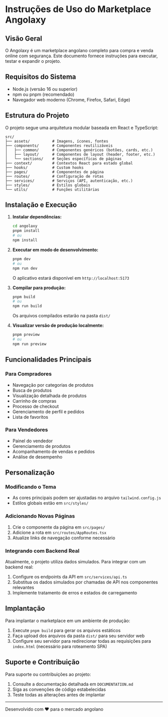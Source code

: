 # Instruções de Uso do Marketplace Angolaxy

## Visão Geral

O Angolaxy é um marketplace angolano completo para compra e venda online com segurança. Este documento fornece instruções para executar, testar e expandir o projeto.

## Requisitos do Sistema

- Node.js (versão 16 ou superior)
- npm ou pnpm (recomendado)
- Navegador web moderno (Chrome, Firefox, Safari, Edge)

## Estrutura do Projeto

O projeto segue uma arquitetura modular baseada em React e TypeScript:

```
src/
├── assets/          # Imagens, ícones, fontes
├── components/      # Componentes reutilizáveis
│   ├── common/      # Componentes genéricos (botões, cards, etc.)
│   ├── layout/      # Componentes de layout (header, footer, etc.)
│   └── sections/    # Seções específicas de páginas
├── context/         # Contextos React para estado global
├── hooks/           # Custom hooks
├── pages/           # Componentes de página
├── routes/          # Configuração de rotas
├── services/        # Serviços (API, autenticação, etc.)
├── styles/          # Estilos globais
└── utils/           # Funções utilitárias
```

## Instalação e Execução

1. **Instalar dependências:**
   ```bash
   cd angolaxy
   pnpm install
   # ou
   npm install
   ```

2. **Executar em modo de desenvolvimento:**
   ```bash
   pnpm dev
   # ou
   npm run dev
   ```
   O aplicativo estará disponível em `http://localhost:5173`

3. **Compilar para produção:**
   ```bash
   pnpm build
   # ou
   npm run build
   ```
   Os arquivos compilados estarão na pasta `dist/`

4. **Visualizar versão de produção localmente:**
   ```bash
   pnpm preview
   # ou
   npm run preview
   ```

## Funcionalidades Principais

### Para Compradores
- Navegação por categorias de produtos
- Busca de produtos
- Visualização detalhada de produtos
- Carrinho de compras
- Processo de checkout
- Gerenciamento de perfil e pedidos
- Lista de favoritos

### Para Vendedores
- Painel do vendedor
- Gerenciamento de produtos
- Acompanhamento de vendas e pedidos
- Análise de desempenho

## Personalização

### Modificando o Tema
- As cores principais podem ser ajustadas no arquivo `tailwind.config.js`
- Estilos globais estão em `src/styles/`

### Adicionando Novas Páginas
1. Crie o componente da página em `src/pages/`
2. Adicione a rota em `src/routes/AppRoutes.tsx`
3. Atualize links de navegação conforme necessário

### Integrando com Backend Real
Atualmente, o projeto utiliza dados simulados. Para integrar com um backend real:

1. Configure os endpoints da API em `src/services/api.ts`
2. Substitua os dados simulados por chamadas de API nos componentes relevantes
3. Implemente tratamento de erros e estados de carregamento

## Implantação

Para implantar o marketplace em um ambiente de produção:

1. Execute `pnpm build` para gerar os arquivos estáticos
2. Faça upload dos arquivos da pasta `dist/` para seu servidor web
3. Configure seu servidor para redirecionar todas as requisições para `index.html` (necessário para roteamento SPA)

## Suporte e Contribuição

Para suporte ou contribuições ao projeto:

1. Consulte a documentação detalhada em `DOCUMENTATION.md`
2. Siga as convenções de código estabelecidas
3. Teste todas as alterações antes de implantar

---

Desenvolvido com ❤️ para o mercado angolano
